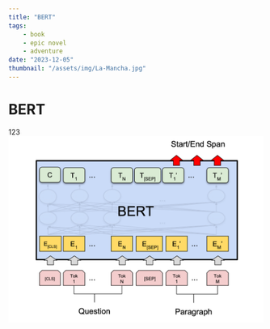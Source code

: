 ```yaml
---
title: "BERT"
tags:
    - book
    - epic novel
    - adventure
date: "2023-12-05"
thumbnail: "/assets/img/La-Mancha.jpg"
---
```

# BERT
123
![iamge](../../../images/bert.png)
